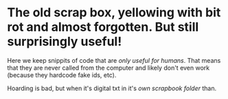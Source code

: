 # The old scrap box, yellowing with bit rot and almost forgotten. But still surprisingly useful!

Here we keep snippits of code that are *only useful for humans*. That means that they are never called from the computer and likely don't even work (because they hardcode fake ids, etc).

Hoarding is bad, but when it's digital txt in it's *own scrapbook folder* than.
